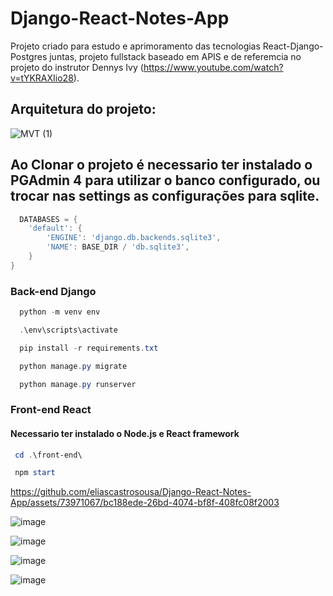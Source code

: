 # Django-React-Notes-App
Projeto criado para estudo e aprimoramento das tecnologias React-Django-Postgres juntas, projeto fullstack baseado em APIS e de referemcia no projeto do instrutor Dennys Ivy (https://www.youtube.com/watch?v=tYKRAXIio28).

## Arquitetura do projeto: 
![MVT (1)](https://github.com/eliascastrosousa/Django-React-Notes-App/assets/73971067/bf5300da-3687-4c23-8e79-90c58aeab92a)

## Ao Clonar o projeto é necessario ter instalado o PGAdmin 4 para utilizar o banco configurado, ou trocar nas settings as configurações para sqlite.

~~~powershell
  DATABASES = {
    'default': {
        'ENGINE': 'django.db.backends.sqlite3',
        'NAME': BASE_DIR / 'db.sqlite3',
    }
}
~~~
### Back-end Django
~~~powershell
  python -m venv env
~~~
~~~powershell
  .\env\scripts\activate
~~~
~~~powershell
  pip install -r requirements.txt

~~~
~~~powershell
  python manage.py migrate
~~~
~~~powershell
  python manage.py runserver
~~~

### Front-end React

#### Necessario ter instalado o Node.js e React framework

~~~powershell
 cd .\front-end\
~~~
~~~powershell
 npm start
~~~



https://github.com/eliascastrosousa/Django-React-Notes-App/assets/73971067/bc188ede-26bd-4074-bf8f-408fc08f2003

![image](https://github.com/eliascastrosousa/Django-React-Notes-App/assets/73971067/bf8ac31f-510a-45be-bc80-b9e01ffd886c)

![image](https://github.com/eliascastrosousa/Django-React-Notes-App/assets/73971067/b3a2ccda-02fa-4f5f-813b-600ce594e42e)

![image](https://github.com/eliascastrosousa/Django-React-Notes-App/assets/73971067/78e3af45-5ba9-46f4-b5a9-94cd3668d1c3)

![image](https://github.com/eliascastrosousa/Django-React-Notes-App/assets/73971067/98aae6da-237a-46b6-ad1d-d55512bf5cd8)


